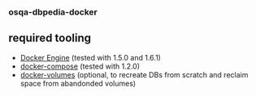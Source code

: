 ### osqa-dbpedia-docker

## required tooling
  * [Docker Engine](https://docs.docker.com/installation/ubuntulinux/) (tested with 1.5.0 and 1.6.1)
  * [docker-compose](https://docs.docker.com/compose/install/) (tested with 1.2.0)
  * [docker-volumes](https://github.com/cpuguy83/docker-volumes) (optional, to recreate DBs from scratch and reclaim space from abandonded volumes)
  
